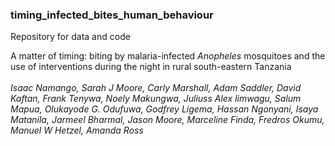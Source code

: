 ### timing_infected_bites_human_behaviour

Repository for data and code

A matter of timing: biting by malaria-infected <em>Anopheles</em> mosquitoes and the use of interventions during the night in rural south-eastern Tanzania <br><br>
<em>Isaac Namango, Sarah J Moore, Carly Marshall, Adam Saddler, David Kaftan, Frank Tenywa, Noely Makungwa, Juliuss Alex limwagu, Salum Mapua, Olukayode G. Odufuwa, Godfrey Ligema, Hassan Ngonyani, Isaya Matanila, Jarmeel Bharmal, Jason Moore, Marceline Finda, Fredros Okumu, Manuel W Hetzel, Amanda Ross</em>




